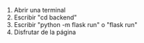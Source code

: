 1. Abrir una terminal
2. Escribir "cd backend"
3. Escribir "python -m flask run" o "flask run"
4. Disfrutar de la página

